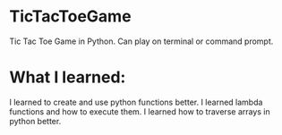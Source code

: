 # TicTacToeGame
Tic Tac Toe Game in Python.
Can play on terminal or command prompt.

# What I learned:
I learned to create and use python functions better.
I learned lambda functions and how to execute them.
I learned how to traverse arrays in python better.
